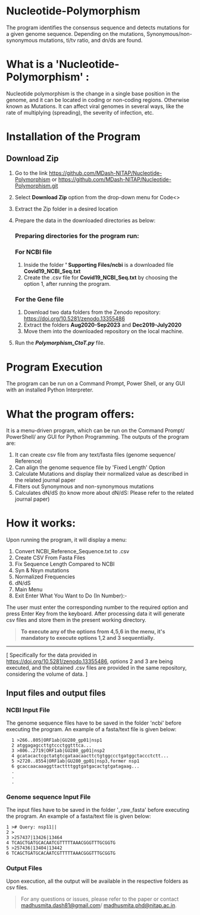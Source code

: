 # Nucleotide-Polymorphism
The program identifies the consensus sequence and detects mutations for a given genome sequence. Depending on the mutations, Synonymous/non-synonymous mutations, ti/tv ratio, and dn/ds are found.

# What is a 'Nucleotide-Polymorphism' :
Nucleotide polymorphism is the change in a single base position in the genome, and it can be located in coding or non-coding regions. Otherwise known as Mutations. It can affect viral genomes in several ways, like the rate of multiplying (spreading), the severity of infection, etc.

# Installation of the Program

## Download Zip
   1. Go to the link https://github.com/MDash-NITAP/Nucleotide-Polymorphism or https://github.com/MDash-NITAP/Nucleotide-Polymorphism.git
   2. Select **Download Zip** option from the drop-down menu for Code<>      
   3. Extract the Zip folder in a desired location
   4. Prepare the data in the downloaded directories as below:
      
         ### Preparing directories for the program run:
         ### For NCBI file
         1. Inside the folder **' Supporting Files/ncbi** is a downloaded file **Covid19_NCBI_Seq.txt**
         2. Create the .csv file for **Covid19_NCBI_Seq.txt** by choosing the option 1, after running the program.
         ### For the Gene file
         1. Download two data folders from the Zenodo repository: https://doi.org/10.5281/zenodo.13355486
         2. Extract the folders **Aug2020-Sep2023** and **Dec2019-July2020**
         3. Move them into the downloaded repository on the local machine.
            
   5. Run the **_Polymorphism_CtoT.py_** file.

# Program Execution
The program can be run on a Command Prompt, Power Shell, or any GUI with an installed Python Interpreter.

# What the program offers:
It is a menu-driven program, which can be run on the Command Prompt/ PowerShell/ any GUI for Python Programming.
The outputs of the program are:
  1. It can create csv file from any text/fasta files (genome sequence/ Reference)
  2. Can align the genome sequence file by 'Fixed Length' Option
  3. Calculate Mutations and display their normalized value as described in the related journal paper
  4. Filters out Synonymous and non-synonymous mutations
  5. Calculates dN/dS (to know more about dN/dS: Please refer to the related journal paper)

# How it works:
         
Upon running the program, it will display a menu:

  1. Convert NCBI_Reference_Sequence.txt to .csv
  2. Create CSV From Fasta Files
  3. Fix Sequence Length Compared to NCBI
  4. Syn & Nsyn mutations 
  5. Normalized Frequencies 
  6. dN/dS
  7. Main Menu
  8. Exit
  Enter What You Want to Do (In Number):-

The user must enter the corresponding number to the required option and press Enter Key from the keyboard.
After processing data it will generate csv files and store them in the present working directory.

> **To execute any of the options from 4,5,6 in the menu, it's mandatory to execute options 1,2 and 3 sequentially.** <br />

***

[ Specifically for the data provided in https://doi.org/10.5281/zenodo.13355486, options 2 and 3 are being executed, and the obtained .csv files are provided in the same repository, considering the volume of data. ]


## Input files and output files

### NCBI Input File
The genome sequence files have to be saved in the folder 'ncbi' before  executing the program. An example of a fasta/text file is given below:

      1 >266..805|ORF1ab|GU280_gp01|nsp1
      2 atggagagccttgtccctggtttca...
      3 >806..2719|ORF1ab|GU280_gp01|nsp2
      4 gcatacactcgctatgtcgataacaacttctgtggccctgatggctaccctctt...
      5 >2720..8554|ORF1ab|GU280_gp01|nsp3,former nsp1
      6 gcaccaacaaaggttacttttggtgatgacactgtgatagaag...
      .
      .
      .


### Genome sequence Input File
The input files have to be saved in the folder '_raw_fasta' before  executing the program. An example of a fasta/text file is given below:

    1 ># Query: nsp11||
    2 >
    3 >257437|13426|13464
    4 TCAGCTGATGCACAATCGTTTTTAAACGGGTTTGCGGTG
    5 >257436|13404|13442
    6 TCAGCTGATGCACAATCGTTTTTAAACGGGTTTGCGGTG

### Output Files
Upon execution, all the output will be available in the respective folders as csv files.





> For any questions or issues, please refer to the paper or contact madhusmita.dash81@gmail.com/ madhusmita.phd@nitap.ac.in.

